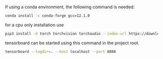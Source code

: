 If using a conda environment, the following command is needed:
```sh
conda install -c conda-forge gcc=12.1.0
```

for a cpu only installation use
```sh
pip3 install -U torch torchvision torchaudio --index-url https://download.pytorch.org/whl/cpu
```

tensorboard can be started using this command in the project root.
```sh
tensorboard --logdir=. --host localhost --port 8888
```